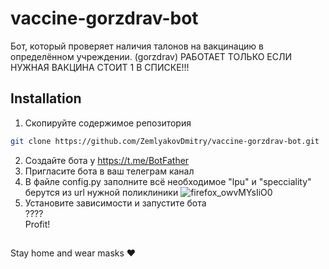 # vaccine-gorzdrav-bot
Бот, который проверяет наличия талонов на вакцинацию в определённом учреждении. (gorzdrav)
РАБОТАЕТ ТОЛЬКО ЕСЛИ НУЖНАЯ ВАКЦИНА СТОИТ 1 В СПИСКЕ!!!

## Installation
1. Скопируйте содержимое репозитория
```bash
git clone https://github.com/ZemlyakovDmitry/vaccine-gorzdrav-bot.git
```
2. Создайте бота у https://t.me/BotFather
3. Пригласите бота в ваш телеграм канал
4. В файле config.py заполните всё необходимое
"lpu" и "specciality" берутся из url нужной поликлиники 
![firefox_owvMYsIiO0](https://user-images.githubusercontent.com/29678249/151583551-6eae055b-07e7-4d79-a0eb-7c7140d8d975.png)
5. Установите зависимости и запустите бота  
????  
Profit!  


##

Stay home and wear masks ♥

